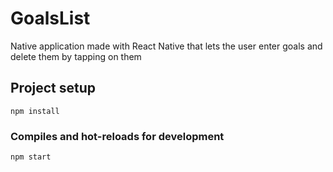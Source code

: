 # GoalsList
Native application made with React Native that lets the user enter goals and delete them by tapping on them

## Project setup
```
npm install
```

### Compiles and hot-reloads for development
```
npm start
```
